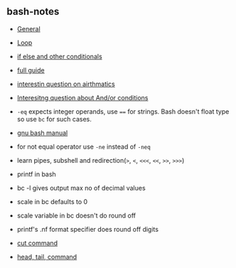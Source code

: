 ## bash-notes

* [General](http://www.panix.com/~elflord/unix/bash-tute.html)

* [Loop](https://www.cyberciti.biz/faq/bash-for-loop/)

* [if else and other conditionals](http://www.panix.com/~elflord/unix/bash-tute.html)

* [full guide](http://www.tldp.org/LDP/Bash-Beginners-Guide/html/)

* [interestin question on airthmatics](https://unix.stackexchange.com/questions/93029/how-can-i-add-subtract-etc-two-numbers-with-bash)

* [Interesitng question about And/or conditions](http://stackoverflow.com/questions/16203088/bash-if-statement-with-multiple-conditions-throws-an-error)

* `-eq` expects integer operands, use `==` for strings. Bash doesn't float type so use `bc` for such cases.

* [gnu bash manual](https://www.gnu.org/software/bash/manual/bashref.html)

* for not equal operator use `-ne` instead of `-neq`

* learn pipes, subshell and redirection(`>`, `<`, `<<<`, `<<`, `>>`, `>>>`)

* printf in bash

* bc -l gives output max no of decimal values

* scale in bc defaults to 0

* scale variable in bc doesn't do round off

* printf's .nf format specifier does round off digits

* [cut command](http://www.folkstalk.com/2012/02/cut-command-in-unix-linux-examples.html)

* [head, tail, command](http://www.linfo.org/head.html)
